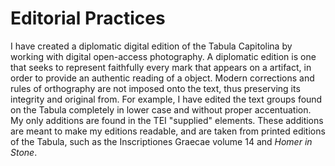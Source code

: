 # Editorial Practices

I have created a diplomatic digital edition of the Tabula Capitolina by working with digital open-access photography. A diplomatic edition is one that seeks to represent faithfully every mark that appears on a artifact, in order to provide an authentic reading of a object. Modern corrections and rules of orthography are not imposed onto the text, thus preserving its integrity and original from. For example, I have edited the text groups found on the Tabula completely in lower case and without proper accentuation. My only additions are found in the TEI "supplied" elements. These additions are meant to make my editions readable, and are taken from printed editions of the Tabula, such as the Inscriptiones Graecae volume 14 and *Homer in Stone*.

